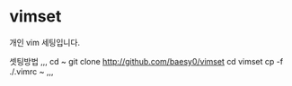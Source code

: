 # vimset
개인 vim 세팅입니다.

셋팅방법
,,,
cd ~
git clone http://github.com/baesy0/vimset
cd vimset
cp -f ./.vimrc ~
,,,

